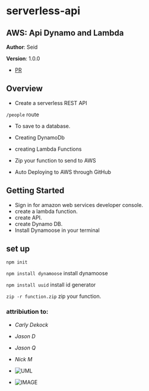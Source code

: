 # serverless-api



## AWS: Api Dynamo and Lambda




**Author**: Seid

**Version**: 1.0.0 


- [PR]()




## Overview

- Create a serverless REST API

``` /people ``` route

- To save to a database.

- Creating DynamoDb

- creating Lambda Functions

- Zip your function to send to AWS

- Auto Deploying to AWS through GitHub




## Getting Started

- Sign in for amazon web services developer console.
- create a lambda function.
- create API.
- create Dynamo DB.
- Install Dynamoose in your terminal



## set up


``` npm init ``` 


``` npm install dynamoose ``` install dynamoose

``` npm install uuid ``` install id generator
 
 ``` zip -r function.zip ``` zip your function.


 ### attribiution to:


- *Carly Dekock*
- *Jason D*
- *Jason Q*
- *Nick M*


- ![UML](../assets/lab18.png)

- ![IMAGE](../assets/apiget.png)
